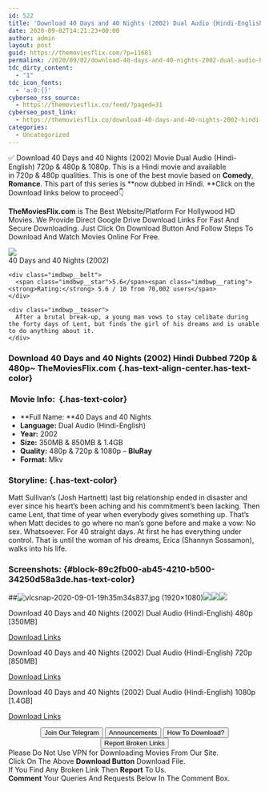 ```yaml
---
id: 522
title: 'Download 40 Days and 40 Nights (2002) Dual Audio {Hindi-English} 480p [350MB] || 720p [850MB] || 1080p [1.4GB]'
date: 2020-09-02T14:21:23+00:00
author: admin
layout: post
guid: https://themoviesflix.com/?p=11681
permalink: /2020/09/02/download-40-days-and-40-nights-2002-dual-audio-hindi-english-480p-350mb-720p-850mb-1080p-1-4gb/
tdc_dirty_content:
  - "1"
tdc_icon_fonts:
  - 'a:0:{}'
cyberseo_rss_source:
  - https://themoviesflix.co/feed/?paged=31
cyberseo_post_link:
  - https://themoviesflix.co/download-40-days-and-40-nights-2002-hindi-480p-720p-1080p/
categories:
  - Uncategorized
---
```

✅ Download 40 Days and 40 Nights (2002)&nbsp;Movie&nbsp;Dual Audio (Hindi-English)&nbsp;720p&nbsp;&&nbsp;480p&nbsp;& 1080p. This is a Hindi movie and available in&nbsp;720p&nbsp;&&nbsp;480p&nbsp;qualities. This is one of the best movie based on&nbsp;**Comedy**, **Romance**. This part of this series is&nbsp;**now dubbed in&nbsp;Hindi.&nbsp;**Click on the Download links below to proceed👇

**TheMoviesFlix.com**&nbsp;is The Best Website/Platform For Hollywood HD Movies. We Provide Direct Google Drive Download Links For Fast And Secure Downloading. Just Click On Download Button And Follow Steps To Download And Watch Movies Online For Free.

<div class="imdbwp imdbwp--movie dark">
  <div class="imdbwp__thumb">
    <a class="imdbwp__link" target="_blank" title="40 Days and 40 Nights" href="https://www.imdb.com/title/tt0243736/" rel="nofollow noopener noreferrer"><img class="imdbwp__img" src="https://m.media-amazon.com/images/M/MV5BYjY1ZWYwM2MtNDk0YS00NjY5LWJiYzQtZjVmYmNlN2Y0MzVkXkEyXkFqcGdeQXVyNDk3NzU2MTQ@._V1_SX300.jpg" /></a>
  </div>
  
  <div class="imdbwp__content">
    <div class="imdbwp__header">
      <span class="imdbwp__title">40 Days and 40 Nights</span> (2002)
    </div>
    
    <div class="imdbwp__belt">
      <span class="imdbwp__star">5.6</span><span class="imdbwp__rating"><strong>Rating:</strong> 5.6 / 10 from 70,002 users</span>
    </div>
    
    <div class="imdbwp__teaser">
      After a brutal break-up, a young man vows to stay celibate during the forty days of Lent, but finds the girl of his dreams and is unable to do anything about it.
    </div>
  </div>
</div>

### Download 40 Days and 40 Nights (2002) Hindi Dubbed 720p & 480p~ TheMoviesFlix.com {.has-text-align-center.has-text-color}

### &nbsp;Movie Info:&nbsp; {.has-text-color}

  * **Full Name:&nbsp;**40 Days and 40 Nights
  * **Language:**&nbsp;Dual Audio (Hindi-English)
  * **Year:**&nbsp;2002
  * **Size:**&nbsp;350MB & 850MB & 1.4GB
  * **Quality:**&nbsp;480p & 720p & 1080p –&nbsp;**BluRay**
  * **Format:**&nbsp;Mkv

### Storyline: {.has-text-color}

Matt Sullivan’s (Josh Hartnett) last big relationship ended in disaster and ever since his heart’s been aching and his commitment’s been lacking. Then came Lent, that time of year when everybody gives something up. That’s when Matt decides to go where no man’s gone before and make a vow: No sex. Whatsoever. For 40 straight days. At first he has everything under control. That is until the woman of his dreams, Erica (Shannyn Sossamon), walks into his life.

### Screenshots: {#block-89c2fb00-ab45-4210-b500-34250d58a3de.has-text-color}

##![vlcsnap-2020-09-01-19h35m34s837.jpg (1920×1080)](https://catimage.net/images/2020/09/01/vlcsnap-2020-09-01-19h35m34s837.jpg)![](https://catimage.net/images/2020/09/01/vlcsnap-2020-09-01-19h40m30s455.jpg)![](https://catimage.net/images/2020/09/01/vlcsnap-2020-09-01-19h36m58s847.jpg)![](https://catimage.net/images/2020/09/01/vlcsnap-2020-09-01-19h42m27s716.jpg) 

<p class="has-text-align-center has-text-color has-medium-font-size">
  Download 40 Days and 40 Nights (2002) Dual Audio (Hindi-English) 480p [350MB]
</p>

<span class="mb-center maxbutton-3-center"><span class="maxbutton-3-container mb-container"><a class="maxbutton-3 maxbutton maxbutton-post-button" target="_blank" rel="nofollow noopener noreferrer" href="https://coinquint.com/a10004/"><span class="mb-text">Download Links</span></a></span></span>

<p class="has-text-align-center has-text-color has-medium-font-size">
  Download 40 Days and 40 Nights (2002) Dual Audio (Hindi-English) 720p [850MB]
</p>

<span class="mb-center maxbutton-3-center"><span class="maxbutton-3-container mb-container"><a class="maxbutton-3 maxbutton maxbutton-post-button" target="_blank" rel="nofollow noopener noreferrer" href="https://coinquint.com/a10006/"><span class="mb-text">Download Links</span></a></span></span>

<p class="has-text-align-center has-text-color has-medium-font-size">
  Download 40 Days and 40 Nights (2002) Dual Audio (Hindi-English) 1080p [1.4GB]
</p>

<span class="mb-center maxbutton-3-center"><span class="maxbutton-3-container mb-container"><a class="maxbutton-3 maxbutton maxbutton-post-button" target="_blank" rel="nofollow noopener noreferrer" href="https://coinquint.com/a10008/"><span class="mb-text">Download Links</span></a></span></span>

<center>
</center>

<center>
  <a href="https://t.me/themoviesflixcom" target="_blank" data-wpel-link="external" rel="nofollow external noopener noreferrer"><button class="button button5">Join Our Telegram</button></a> <a href="https://themoviesflix.co/download-40-days-and-40-nights-2002-hindi-480p-720p-1080p/#" target="_blank" data-wpel-link="external" rel="nofollow external noopener noreferrer"><button class="button button5">Announcements</button></a> <a href="https://themoviesflix.com/how-to-download/" target="_blank" data-wpel-link="external" rel="nofollow external noopener noreferrer"><button class="button button5">How To Download?</button></a> <a href="https://themoviesflix.co/download-40-days-and-40-nights-2002-hindi-480p-720p-1080p/#" target="_blank" data-wpel-link="external" rel="nofollow external noopener noreferrer"><button class="button button5">Report Broken Links</button></a>
</center>

<div class="alert alert-danger">
  Please Do Not Use VPN for Downloading Movies From Our Site.
</div>

<div class="alert alert-success">
  Click On The Above <strong>Download Button</strong> Download File.
</div>

<div class="alert alert-warning">
  If You Find Any Broken Link Then <strong>Report</strong> To Us.
</div>

<div class="alert alert-info">
  <strong>Comment</strong> Your Queries And Requests Below In The Comment Box.
</div>